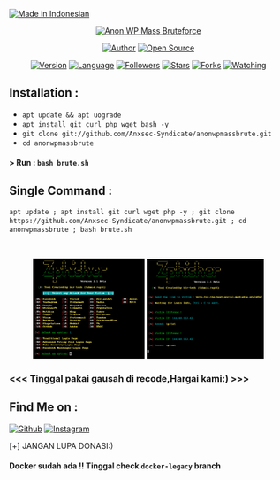 <p align="left">
<a href="#"><img title="Made in Indonesian" src="https://img.shields.io/badge/MADE%20IN-INDONESIAN-red?colorA=%23ff0000&colorB=%23017e40&style=for-the-badge"></a>
</p>
<p align="center">
<a href="#"><img title="Anon WP Mass Bruteforce" src="https://i.ibb.co/Xk5YPJ1/20201217-135647.jpg"></a>
</p>
<p align="center">
<a href="https://github.com/Anxsec-Syndicate"><img title="Author" src="https://img.shields.io/badge/Author-AnXsec--Syndicate-red.svg?style=for-the-badge&logo=github"></a>
<a href="#"><img title="Open Source" src="https://img.shields.io/badge/Open%20Source-%E2%9D%A4-green?style=for-the-badge"></a>
</p>
<p align="center">
<a href="#"><img title="Version" src="https://img.shields.io/badge/Version-2.0-green.svg?style=flat-square"></a>
<a href="#"><img title="Language" src="https://badges.frapsoft.com/bash/v1/bash.png?v=103"></a>
<a href="https://github.com/Anxsec-Syndicate/followers"><img title="Followers" src="https://img.shields.io/github/followers/Anxsec-Syndicate?color=blue&style=flat-square"></a>
<a href="https://github.com/Anxsec-Syndicate/anonwpmassbrute/stargazers/"><img title="Stars" src="https://img.shields.io/github/stars/Anxsec-Syndicate/anonwpmassbrute?color=red&style=flat-square"></a>
<a href="https://github.com/Anxsec-Syndicate/anonwpmassbrute/network/members"><img title="Forks" src="https://img.shields.io/github/forks/Anxsec-Syndicate/anonwpmassbrute?color=red&style=flat-square"></a>
<a href="https://github.com/Anxsec-Syndicate/anonwpmassbrute/watchers"><img title="Watching" src="https://img.shields.io/github/watchers/Anxsec-Syndicate/anonwpmassbrute?label=Watchers&color=blue&style=flat-square"></a>
</p>

## Installation :

* `apt update && apt uograde`
* `apt install git curl php wget bash -y`
* `git clone git://github.com/Anxsec-Syndicate/anonwpmassbrute.git`
* `cd anonwpmassbrute`
#### > Run : `bash brute.sh`

## Single Command :
```
apt update ; apt install git curl wget php -y ; git clone https://github.com/Anxsec-Syndicate/anonwpmassbrute.git ; cd anonwpmassbrute ; bash brute.sh
```
<br>
<p align="center">
<img width="40%" src="https://raw.githubusercontent.com/htr-tech/release-download/master/images/zphisher1.png"/>
<img width="42%" src="https://raw.githubusercontent.com/htr-tech/release-download/master/images/zphisher02.png"/>
</p>

### <<< Tinggal pakai gausah di recode,Hargai kami:) >>>

## Find Me on :
[![Github](https://img.shields.io/badge/Github-ANXSEC--SYNDICATE-green?style=for-the-badge&logo=github)](https://github.com/Anxsec-Syndicate)
[![Instagram](https://img.shields.io/badge/IG-%40anxsecsyndicate.rayat-red?style=for-the-badge&logo=instagram)](https://www.instagram.com/anxsecsyndicate)

[+] JANGAN LUPA DONASI:)

#### Docker sudah ada !!  Tinggal check `docker-legacy` branch